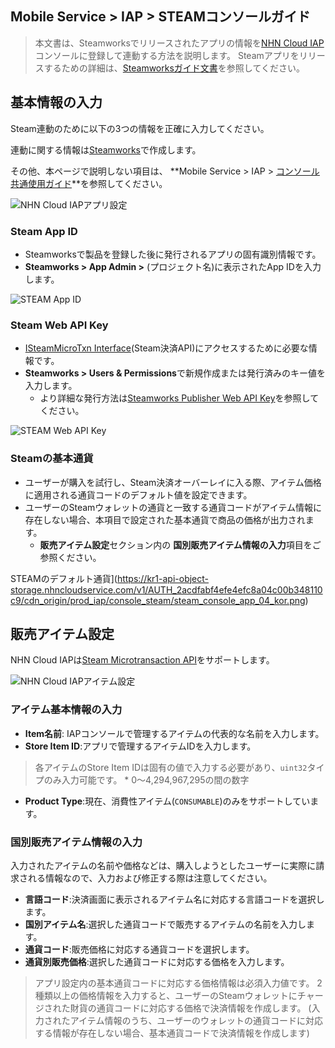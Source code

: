 ## Mobile Service > IAP > STEAMコンソールガイド

> 本文書は、Steamworksでリリースされたアプリの情報を[NHN Cloud IAP](https://docs.nhncloud.com/ko/Mobile%20Service/IAP/ko/Overview/)コンソールに登録して連動する方法を説明します。
> Steamアプリをリリースするための詳細は、[Steamworksガイド文書](https://partner.steamgames.com/doc/home)を参照してください。


## 基本情報の入力

Steam連動のために以下の3つの情報を正確に入力してください。

連動に関する情報は[Steamworks](https://partner.steamgames.com/)で作成します。

その他、本ページで説明しない項目は、 **Mobile Service > IAP > [コンソール共通使用ガイド](https://docs.alpha-nhncloud.com/ko/Mobile%20Service/IAP/ko/console-guide/)**を参照してください。


![NHN Cloud IAPアプリ設定](https://kr1-api-object-storage.nhncloudservice.com/v1/AUTH_2acdfabf4efe4efc8a04c00b348110c9/cdn_origin/prod_iap/console_steam/steam_console_app_01_kor.png)


### Steam App ID

* Steamworksで製品を登録した後に発行されるアプリの固有識別情報です。
* **Steamworks > App Admin >** (プロジェクト名)に表示されたApp IDを入力します。

![STEAM App ID](https://kr1-api-object-storage.nhncloudservice.com/v1/AUTH_2acdfabf4efe4efc8a04c00b348110c9/cdn_origin/prod_iap/console_steam/steam_console_app_02_kor.png)


### Steam Web API Key

* [ISteamMicroTxn Interface](https://partner.steamgames.com/doc/webapi/ISteamMicroTxn)(Steam決済API)にアクセスするために必要な情報です。
* **Steamworks > Users & Permissions**で新規作成または発行済みのキー値を入力します。
  * より詳細な発行方法は[Steamworks Publisher Web API Key](https://partner.steamgames.com/doc/webapi_overview/auth)を参照してください。

![STEAM Web API Key](https://kr1-api-object-storage.nhncloudservice.com/v1/AUTH_2acdfabf4efe4efc8a04c00b348110c9/cdn_origin/prod_iap/console_steam/steam_console_app_03_kor.png)


### Steamの基本通貨

* ユーザーが購入を試行し、Steam決済オーバーレイに入る際、アイテム価格に適用される通貨コードのデフォルト値を設定できます。
* ユーザーのSteamウォレットの通貨と一致する通貨コードがアイテム情報に存在しない場合、本項目で設定された基本通貨で商品の価格が出力されます。
  * **販売アイテム設定**セクション内の **国別販売アイテム情報の入力**項目をご参照ください。


STEAMのデフォルト通貨](https://kr1-api-object-storage.nhncloudservice.com/v1/AUTH_2acdfabf4efe4efc8a04c00b348110c9/cdn_origin/prod_iap/console_steam/steam_console_app_04_kor.png)



## 販売アイテム設定

NHN Cloud IAPは[Steam Microtransaction API](https://partner.steamgames.com/doc/features/microtransactions)をサポートします。

![NHN Cloud IAPアイテム設定](https://kr1-api-object-storage.nhncloudservice.com/v1/AUTH_2acdfabf4efe4efc8a04c00b348110c9/cdn_origin/prod_iap/console_steam/steam_console_app_05_kor.png)



### アイテム基本情報の入力

- **Item名前**: IAPコンソールで管理するアイテムの代表的な名前を入力します。
- **Store Item ID**:アプリで管理するアイテムIDを入力します。

> 各アイテムのStore Item IDは固有の値で入力する必要があり、`uint32`タイプのみ入力可能です。
> \* 0～4,294,967,295の間の数字

- **Product Type**:現在、消費性アイテム(`CONSUMABLE`)のみをサポートしています。


### 国別販売アイテム情報の入力
入力されたアイテムの名前や価格などは、購入しようとしたユーザーに実際に請求される情報なので、入力および修正する際は注意してください。

- **言語コード**:決済画面に表示されるアイテム名に対応する言語コードを選択します。
- **国別アイテム名**:選択した通貨コードで販売するアイテムの名前を入力します。
- **通貨コード**:販売価格に対応する通貨コードを選択します。
- **通貨別販売価格**:選択した通貨コードに対応する価格を入力します。


> アプリ設定内の基本通貨コードに対応する価格情報は必須入力値です。
> 2種類以上の価格情報を入力すると、ユーザーのSteamウォレットにチャージされた財貨の通貨コードに対応する価格で決済情報を作成します。
> (入力されたアイテム情報のうち、ユーザーのウォレットの通貨コードに対応する情報が存在しない場合、基本通貨コードで決済情報を作成します)
